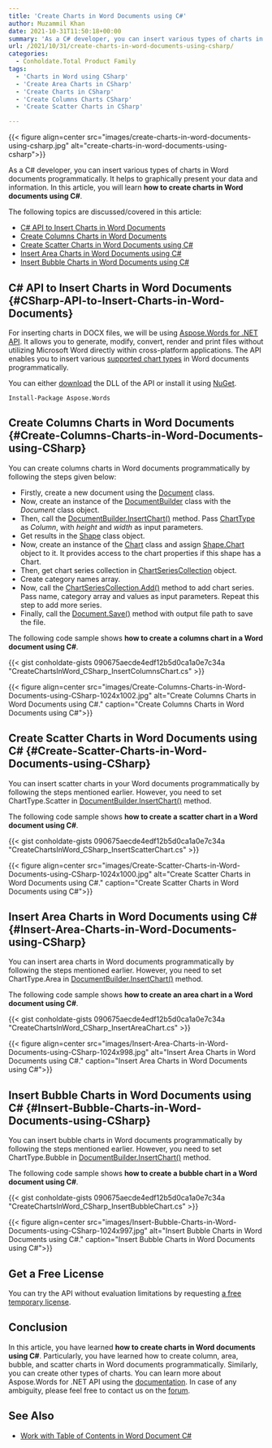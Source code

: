 ```yaml
---
title: 'Create Charts in Word Documents using C#'
author: Muzammil Khan
date: 2021-10-31T11:50:18+00:00
summary: 'As a C# developer, you can insert various types of charts in Word documents programmatically. In this article, you will learn <strong>how to create charts in Word documents using C#</strong>.'
url: /2021/10/31/create-charts-in-word-documents-using-csharp/
categories:
  - Conholdate.Total Product Family
tags:
  - 'Charts in Word using CSharp'
  - 'Create Area Charts in CSharp'
  - 'Create Charts in CSharp'
  - 'Create Columns Charts CSharp'
  - 'Create Scatter Charts in CSharp'

---
```



{{< figure align=center src="images/create-charts-in-word-documents-using-csharp.jpg" alt="create-charts-in-word-documents-using-csharp">}}
 

As a C# developer, you can insert various types of charts in Word documents programmatically. It helps to graphically present your data and information. In this article, you will learn&nbsp;**how to create charts in Word documents using C#**.

The following topics are discussed/covered in this article:

  * [C# API to Insert Charts in Word Documents][2]
  * [Create Columns Charts in Word Documents][3]
  * [Create Scatter Charts in Word Documents using C#][4]
  * [Insert Area Charts in Word Documents using C#][5]
  * [Insert Bubble Charts in Word Documents using C#][6]

## C# API to Insert Charts in Word Documents {#CSharp-API-to-Insert-Charts-in-Word-Documents}

For inserting charts in DOCX files, we will be using&nbsp;[Aspose.Words for .NET API][7]. It allows you to generate, modify, convert, render and print files without utilizing Microsoft Word directly within cross-platform applications. The API enables you to insert various [supported chart types][8] in Word documents programmatically. 

You can either&nbsp;[download][9]&nbsp;the DLL of the API or install it using&nbsp;[NuGet][10].

<pre class="wp-block-code"><code>Install-Package Aspose.Words</code></pre>

## Create Columns Charts in Word Documents {#Create-Columns-Charts-in-Word-Documents-using-CSharp}

You can create columns charts in Word documents programmatically by following the steps given below:

  * Firstly, create a new document using the&nbsp;[Document][11] class.
  * Now, create an instance of the [DocumentBuilder][12] class with the _Document_ class object.
  * Then, call the [DocumentBuilder.InsertChart()][13] method. Pass [ChartType][8] as _Column_, with _height_ and _width_ as input parameters.
  * Get results in the&nbsp;[Shape][14] class object.
  * Now, create an instance of the [Chart][15] class and assign [Shape.Chart][16] object to it. It provides access to the chart properties if this shape has a Chart.
  * Then, get chart series collection in [ChartSeriesCollection][17] object.
  * Create category names array.
  * Now, call the [ChartSeriesCollection.Add()][18] method to add chart series. Pass name, category array and values as input parameters. Repeat this step to add more series.
  * Finally, call the [Document.Save()][19] method with output file path to save the file.

The following&nbsp;code sample shows&nbsp;**how to create a columns chart in a Word document using C#**.

{{< gist conholdate-gists 090675aecde4edf12b5d0ca1a0e7c34a "CreateChartsInWord_CSharp_InsertColumnsChart.cs" >}}

{{< figure align=center src="images/Create-Columns-Charts-in-Word-Documents-using-CSharp-1024x1002.jpg" alt="Create Columns Charts in Word Documents using C#." caption="Create Columns Charts in Word Documents using C#">}}
 

## Create Scatter Charts in Word Documents using C# {#Create-Scatter-Charts-in-Word-Documents-using-CSharp}

You can insert scatter charts in your Word documents programmatically by following the steps mentioned earlier. However, you need to set ChartType.Scatter in [DocumentBuilder.InsertChart()][21] method.

The following&nbsp;code sample shows&nbsp;**how to create a scatter chart in a Word document using C#**.

{{< gist conholdate-gists 090675aecde4edf12b5d0ca1a0e7c34a "CreateChartsInWord_CSharp_InsertScatterChart.cs" >}}

{{< figure align=center src="images/Create-Scatter-Charts-in-Word-Documents-using-CSharp-1024x1000.jpg" alt="Create Scatter Charts in Word Documents using C#." caption="Create Scatter Charts in Word Documents using C#">}}
 

## Insert Area Charts in Word Documents using C# {#Insert-Area-Charts-in-Word-Documents-using-CSharp}

You can insert area charts in Word documents programmatically by following the steps mentioned earlier. However, you need to set ChartType.Area in [DocumentBuilder.InsertChart()][21] method.

The following&nbsp;code sample shows&nbsp;**how to create an area chart in a Word document using C#**.

{{< gist conholdate-gists 090675aecde4edf12b5d0ca1a0e7c34a "CreateChartsInWord_CSharp_InsertAreaChart.cs" >}}

{{< figure align=center src="images/Insert-Area-Charts-in-Word-Documents-using-CSharp-1024x998.jpg" alt="Insert Area Charts in Word Documents using C#." caption="Insert Area Charts in Word Documents using C#">}}
 

## Insert Bubble Charts in Word Documents using C# {#Insert-Bubble-Charts-in-Word-Documents-using-CSharp}

You can insert bubble charts in Word documents programmatically by following the steps mentioned earlier. However, you need to set ChartType.Bubble in [DocumentBuilder.InsertChart()][21] method.

The following&nbsp;code sample shows&nbsp;**how to create a bubble chart in a Word document using C#**.

{{< gist conholdate-gists 090675aecde4edf12b5d0ca1a0e7c34a "CreateChartsInWord_CSharp_InsertBubbleChart.cs" >}}

{{< figure align=center src="images/Insert-Bubble-Charts-in-Word-Documents-using-CSharp-1024x997.jpg" alt="Insert Bubble Charts in Word Documents using C#." caption="Insert Bubble Charts in Word Documents using C#">}}
 

## Get a Free License

You can try the API without evaluation limitations by requesting&nbsp;[a free temporary license][25].

## Conclusion

In this article, you have learned **how to create charts in Word documents using C#**. Particularly, you have learned how to create column, area, bubble, and scatter charts in Word documents programmatically. Similarly, you can create other types of charts. You can learn more about Aspose.Words for .NET API using the [documentation][26]. In case of any ambiguity, please feel free to contact us on the [forum][27].

## See Also

  * [Work with Table of Contents in Word Document C#][28]

 [1]: https://blog.conholdate.com/wp-content/uploads/sites/27/2021/10/create-charts-in-word-documents-using-csharp.jpg
 [2]: #CSharp-API-to-Insert-Charts-in-Word-Documents
 [3]: #Create-Columns-Charts-in-Word-Documents-using-CSharp
 [4]: #Create-Scatter-Charts-in-Word-Documents-using-CSharp
 [5]: #Insert-Area-Charts-in-Word-Documents-using-CSharp
 [6]: #Insert-Bubble-Charts-in-Word-Documents-using-CSharp
 [7]: https://products.aspose.com/words/net/
 [8]: https://apireference.aspose.com/words/net/aspose.words.drawing.charts/charttype
 [9]: https://downloads.aspose.com/words/net
 [10]: https://www.nuget.org/packages/aspose.words
 [11]: https://apireference.aspose.com/words/net/aspose.words/document
 [12]: https://apireference.aspose.com/words/net/aspose.words/documentbuilder
 [13]: https://apireference.aspose.com/words/net/aspose.words/documentbuilder/methods/insertchart
 [14]: https://apireference.aspose.com/words/net/aspose.words.drawing/shape
 [15]: https://apireference.aspose.com/words/net/aspose.words.drawing.charts/chart
 [16]: https://apireference.aspose.com/words/net/aspose.words.drawing/shape/properties/chart
 [17]: https://apireference.aspose.com/words/net/aspose.words.drawing.charts/chartseriescollection
 [18]: https://apireference.aspose.com/words/net/aspose.words.drawing.charts.chartseriescollection/add/methods/3
 [19]: https://apireference.aspose.com/words/net/aspose.words.document/save/methods/2
 [20]: https://blog.conholdate.com/wp-content/uploads/sites/27/2021/10/Create-Columns-Charts-in-Word-Documents-using-CSharp.jpg
 [21]: https://apireference.aspose.com/words/net/aspose.words/documentbuilder/methods/write
 [22]: https://blog.conholdate.com/wp-content/uploads/sites/27/2021/10/Create-Scatter-Charts-in-Word-Documents-using-CSharp.jpg
 [23]: https://blog.conholdate.com/wp-content/uploads/sites/27/2021/10/Insert-Area-Charts-in-Word-Documents-using-CSharp.jpg
 [24]: https://blog.conholdate.com/wp-content/uploads/sites/27/2021/10/Insert-Bubble-Charts-in-Word-Documents-using-CSharp.jpg
 [25]: https://purchase.groupdocs.com/temporary-license
 [26]: https://docs.aspose.com/words/net/
 [27]: https://forum.aspose.com/c/words/8
 [28]: https://blog.aspose.com/2021/03/02/work-with-table-of-contents-in-word-csharp/




